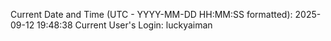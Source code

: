 Current Date and Time (UTC - YYYY-MM-DD HH:MM:SS formatted): 2025-09-12 19:48:38
Current User's Login: luckyaiman
